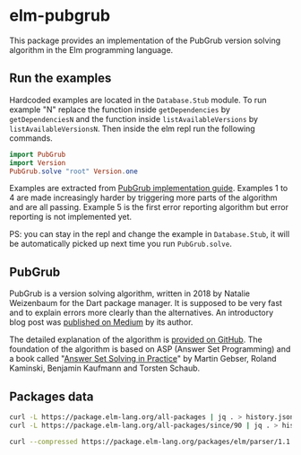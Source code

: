 # elm-pubgrub

This package provides an implementation of the PubGrub
version solving algorithm in the Elm programming language.

## Run the examples

Hardcoded examples are located in the `Database.Stub` module.
To run example "N" replace the function inside `getDependencies`
by `getDependenciesN` and the function inside `listAvailableVersions`
by `listAvailableVersionsN`.
Then inside the elm repl run the following commands.

```elm
import PubGrub
import Version
PubGrub.solve "root" Version.one
```

Examples are extracted from [PubGrub implementation guide][examples].
Examples 1 to 4 are made increasingly harder by triggering more parts
of the algorithm and are all passing.
Example 5 is the first error reporting algorithm
but error reporting is not implemented yet.

PS: you can stay in the repl and change the example in `Database.Stub`,
it will be automatically picked up next time you run `PubGrub.solve`.

[examples]: https://github.com/dart-lang/pub/blob/master/doc/solver.md#examples

## PubGrub

PubGrub is a version solving algorithm,
written in 2018 by Natalie Weizenbaum
for the Dart package manager.
It is supposed to be very fast and to explain errors
more clearly than the alternatives.
An introductory blog post was
[published on Medium][medium-pubgrub] by its author.

The detailed explanation of the algorithm is
[provided on GitHub][github-pubgrub].
The foundation of the algorithm is based on ASP (Answer Set Programming)
and a book called
"[Answer Set Solving in Practice][potassco-book]"
by Martin Gebser, Roland Kaminski, Benjamin Kaufmann and Torsten Schaub.

[medium-pubgrub]: https://medium.com/@nex3/pubgrub-2fb6470504f
[github-pubgrub]: https://github.com/dart-lang/pub/blob/master/doc/solver.md
[potassco-book]: https://potassco.org/book/

## Packages data

```sh
curl -L https://package.elm-lang.org/all-packages | jq . > history.json
curl -L https://package.elm-lang.org/all-packages/since/90 | jq . > history-since-90.json

curl --compressed https://package.elm-lang.org/packages/elm/parser/1.1.0/elm.json > parser.elm.json
```
